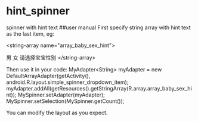 # hint_spinner
spinner with hint text
##user manual
First specify string array with hint text as the last item, eg:
<p>&lt;string-array name="array_baby_sex_hint"></p>
        <item>男<item>
        <item>女<item>
        <item>请选择宝宝性别<item>
&lt;/string-array>

Then use it in your code:
<p2>MyAdapter&lt;String> myAdapter = new DefaultArrayAdapter(getActivity(), android.R.layout.simple_spinner_dropdown_item);
myAdapter.addAll(getResources().getStringArray(R.array.array_baby_sex_hint));
MySpinner.setAdapter(myAdapter);
MySpinner.setSelection(MySpinner.getCount());</p2>

You can modify the layout as you expect.
